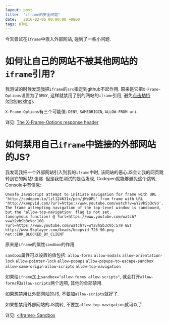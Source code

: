 ```yaml
---
layout: post
title:  "iframe的安全问题"
date:   2016-02-06 00:00:00 +0800
tags: HTML
---
```


今天尝试在`iframe`中嵌入外部网站, 碰到了一些小问题.

# 如何让自己的网站不被其他网站的`iframe`引用?
我测试的时候发现我把`iframe`的`src`指定到github不起作用. 原来是它把`X-Frame-Options`设置为了`DENY`, 这样就禁用了别的网站的`iframe`引用, 避免[点击劫持(clickjacking)](https://en.wikipedia.org/wiki/Clickjacking).

`X-Frame-Options`有三个可能值: `DENY`, `SAMEORIGIN`, `ALLOW-FROM uri`.

详见: [The X-Frame-Options response header](https://developer.mozilla.org/en-US/docs/Web/HTTP/X-Frame-Options)

# 如何禁用自己`iframe`中链接的外部网站的JS?
我发现我把一个外部网站引入到我的`iframe`中时, 该网站的恶心JS会让我的网页跳转到它的网站! 蛋疼. 但是我在测试的是否发现, Codepen就能够避免这个跳转, Console中有信息:

```
Unsafe JavaScript attempt to initiate navigation for frame with URL 'http://codepen.io/lzl124631x/pen/jWeOPL' from frame with URL 'http://keepvid.com/?url=https://www.youtube.com/watch?v=wY2vhSb3cVo'. The frame attempting navigation of the top-level window is sandboxed, but the 'allow-top-navigation' flag is not set.
(anonymous function) @ ?url=https://www.youtube.com/watch?v=wY2vhSb3cVo:108
?url=https://www.youtube.com/watch?v=wY2vhSb3cVo:579 GET http://www.5kplayer.com/kvads/keepvid-728-90.png net::ERR_BLOCKED_BY_CLIENT
```

原来是`iframe`的属性`sandbox`的作用.

`sandbox`属性可以设置的值包括:
`allow-forms`
`allow-modals`
`allow-orientation-lock`
`allow-pointer-lock`
`allow-popups`
`allow-popups-to-escape-sandbox`
`allow-same-origin`
`allow-scripts`
`allow-top-navigation`

 如果给`iframe`加上`sandbox="allow-forms allow-scripts"`, 就会打开`allow-forms`和`allow-scripts`两个选项, 其他的全部禁用.

如果想禁用让外部网站的JS, 不要加`allow-scripts`就好了.

如果想禁用外部网站的JS跳转, 不要加`allow-top-navigation`就可以了.

详见: [&lt;iframe&gt; Sandbox](https://developer.mozilla.org/en-US/docs/Web/HTML/Element/iframe#attr-sandbox)